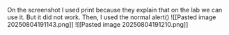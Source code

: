 On the screenshot I used print because they explain that on the lab we can use it. But it did not work. Then, I used the normal alert()
![[Pasted image 20250804191143.png]]
![[Pasted image 20250804191210.png]]